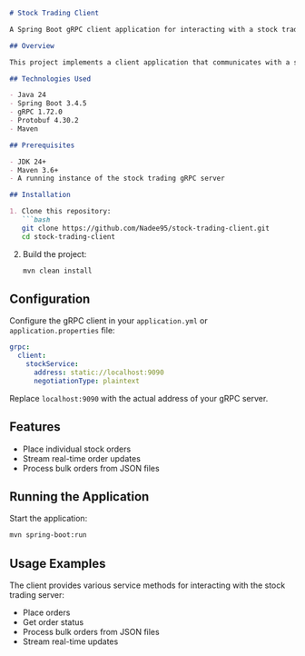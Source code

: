 
```markdown
# Stock Trading Client

A Spring Boot gRPC client application for interacting with a stock trading service.

## Overview

This project implements a client application that communicates with a stock trading service using gRPC protocol. It allows for operations such as placing orders, streaming updates, and bulk order processing.

## Technologies Used

- Java 24
- Spring Boot 3.4.5
- gRPC 1.72.0
- Protobuf 4.30.2
- Maven

## Prerequisites

- JDK 24+
- Maven 3.6+
- A running instance of the stock trading gRPC server

## Installation

1. Clone this repository:
   ```bash
   git clone https://github.com/Nadee95/stock-trading-client.git
   cd stock-trading-client
   ```

2. Build the project:
   ```bash
   mvn clean install
   ```

## Configuration

Configure the gRPC client in your `application.yml` or `application.properties` file:

```yaml
grpc:
  client:
    stockService:
      address: static://localhost:9090
      negotiationType: plaintext
```

Replace `localhost:9090` with the actual address of your gRPC server.

## Features

- Place individual stock orders
- Stream real-time order updates
- Process bulk orders from JSON files

## Running the Application

Start the application:

```bash
mvn spring-boot:run
```

## Usage Examples

The client provides various service methods for interacting with the stock trading server:
- Place orders
- Get order status
- Process bulk orders from JSON files
- Stream real-time updates

```